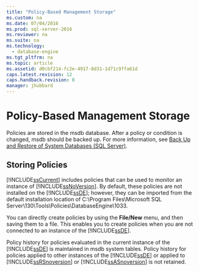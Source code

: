 ```yaml
---
title: "Policy-Based Management Storage"
ms.custom: na
ms.date: 07/04/2016
ms.prod: sql-server-2016
ms.reviewer: na
ms.suite: na
ms.technology: 
  - database-engine
ms.tgt_pltfrm: na
ms.topic: article
ms.assetid: d0cbf214-fc2e-4917-8d31-1d71c9ffa61d
caps.latest.revision: 12
caps.handback.revision: 0
manager: jhubbard
---
```

# Policy-Based Management Storage
Policies are stored in the msdb database. After a policy or condition is changed, msdb should be backed up. For more information, see [Back Up and Restore of System Databases (SQL Server)](../../Topics/TopicNameNotContainA/Back-Up-and-Restore-of-System-Databases--SQL-Server-.md).  
  
## Storing Policies  
 [!INCLUDE[ssCurrent](../../Topics/TopicNameContainA/tokens/ssCurrent_md.md)] includes policies that can be used to monitor an instance of [!INCLUDE[ssNoVersion](../../Topics/TopicNameContainA/tokens/ssNoVersion_md.md)]. By default, these policies are not installed on the [!INCLUDE[ssDE](../../Topics/TopicNameContainA/tokens/ssDE_md.md)]; however, they can be imported from the default installation location of C:\Program Files\Microsoft SQL Server\130\Tools\Policies\DatabaseEngine\1033.  
  
 You can directly create policies by using the **File/New** menu, and then saving them to a file. This enables you to create policies when you are not connected to an instance of the [!INCLUDE[ssDE](../../Topics/TopicNameContainA/tokens/ssDE_md.md)].  
  
 Policy history for policies evaluated in the current instance of the [!INCLUDE[ssDE](../../Topics/TopicNameContainA/tokens/ssDE_md.md)] is maintained in msdb system tables. Policy history for policies applied to other instances of the [!INCLUDE[ssDE](../../Topics/TopicNameContainA/tokens/ssDE_md.md)] or applied to [!INCLUDE[ssRSnoversion](../../Topics/TopicNameContainA/tokens/ssRSnoversion_md.md)] or [!INCLUDE[ssASnoversion](../../Topics/TopicNameContainA/tokens/ssASnoversion_md.md)] is not retained.